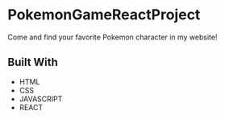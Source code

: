 # PokemonGameReactProject

<!DOCTYPE html>
<html lang="en">
<head>
    <meta charset="UTF-8">
</head>
<body>
    
  <p>Come and find your favorite Pokemon character in my website! </p>
<h2 id="built-with">Built With</h2>
  <ul>
    <li>HTML</li>
    <li>CSS</li>
    <li>JAVASCRIPT</li>
    <li>REACT</li>
  </ul>
  <!-- <p>You can reach to Website, when you are click <a href="https://pokedex-guiide.netlify.app/">HERE</a>.</p> -->

</body>
</html>

<!-- Screenshot ![PokemonCardsJSproject](pokedexproject.gif) -->

